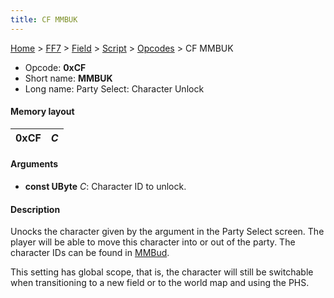 ```yaml
---
title: CF MMBUK
---
```


[Home](../../../../Main%20Page.md.md) > [FF7](../../../../FF7.md) > [Field](../../../Field.md) > [Script](../../Script.md) > [Opcodes](../Opcodes.md) > CF MMBUK

-   Opcode: **0xCF**
-   Short name: **MMBUK**
-   Long name: Party Select: Character Unlock

#### Memory layout

| 0xCF | *C* |
|------|-----|

#### Arguments

-   **const UByte** *C*: Character ID to unlock.

#### Description

Unocks the character given by the argument in the Party Select screen.
The player will be able to move this character into or out of the party.
The character IDs can be found in [MMBud][].

This setting has global scope, that is, the character will still be
switchable when transitioning to a new field or to the world map and
using the PHS.

  [MMBud]: CD%20MMBud.md "wikilink"
